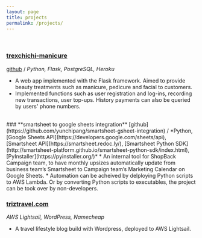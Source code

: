 ```yaml
---
layout: page
title: projects
permalink: /projects/
---
```


<br/>

### [**trexchichi-manicure**](https://trexchichi-manicure.herokuapp.com/)
[github](https://github.com/yunchipang/trexchichi-manicure) / *Python, Flask, PostgreSQL, Heroku*
* A web app implemented with the Flask framework. Aimed to provide beauty treatments such as manicure, pedicure and facial to customers.
* Implemented functions such as user registration and log-ins, recording new transactions, user top-ups. History
payments can also be queried by users' phone numbers.

<br/>
### **smartsheet to google sheets integration**
[github](https://github.com/yunchipang/smartsheet-gsheet-integration) / *Python, [Google Sheets API](https://developers.google.com/sheets/api), [Smartsheet API](https://smartsheet.redoc.ly/), [Smartsheet Python SDK](http://smartsheet-platform.github.io/smartsheet-python-sdk/index.html), [PyInstaller](https://pyinstaller.org/)*
* An internal tool for ShopBack Campaign team, to have monthly upsizes automatically update from business team’s Smartsheet to Campaign team’s Marketing Calendar on Google Sheets.
* Automation can be acheived by delploying Python scripts to AWS Lambda. Or by converting Python scripts to executables, the project can be took over by non-developers.

<br/>

### [**triztravel.com**](https://triztravel.com)
*AWS Lightsail, WordPress, Namecheap*
* A travel lifestyle blog build with Wordpress, deployed to AWS Lightsail.